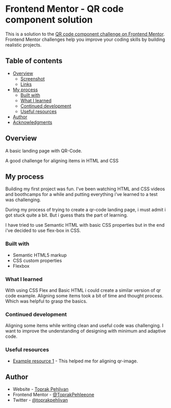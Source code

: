 # Frontend Mentor - QR code component solution

This is a solution to the [QR code component challenge on Frontend Mentor](https://www.frontendmentor.io/challenges/qr-code-component-iux_sIO_H). Frontend Mentor challenges help you improve your coding skills by building realistic projects. 

## Table of contents

- [Overview](#overview)
  - [Screenshot](#screenshot)
  - [Links](#links)
- [My process](#my-process)
  - [Built with](#built-with)
  - [What I learned](#what-i-learned)
  - [Continued development](#continued-development)
  - [Useful resources](#useful-resources)
- [Author](#author)
- [Acknowledgments](#acknowledgments)


## Overview
  A basic landing page with QR-Code. 

  A good challenge for aligning items in HTML and CSS

## My process

  Building my first project was fun. I've been watching HTML and CSS videos and boothcamps for a while and putting everything i've learned to a test was challenging. 

  During my process of trying to create a qr-code landing page, i must admit i got stuck quite a bit. But i guess thats the part of learning. 

  I have tried to use Semantic HTML with basic CSS properties but in the end i've decided to use flex-box in CSS. 

### Built with

- Semantic HTML5 markup
- CSS custom properties
- Flexbox


### What I learned

With using CSS Flex and Basic HTML i could create a similar version of qr code example. Aligning some items took a bit of time and thought process. Which was helpful to grasp the basics. 







### Continued development

Aligning some items while writing clean and useful code was challenging. I want to improve the understanding of designing with minimum and adaptive code. 


### Useful resources

- [Example resource 1](https://www.w3schools.com/cssref/pr_background-position.php) - This helped me for aligning qr-image. 


## Author

- Website - [Toprak Pehlivan](https://github.com/ToprakPehleeone)
- Frontend Mentor - [@ToprakPehleeone](https://www.frontendmentor.io/profile/ToprakPehleeone)
- Twitter - [@toprakpehlivan](https://https://x.com/ToprakPehlivan)

